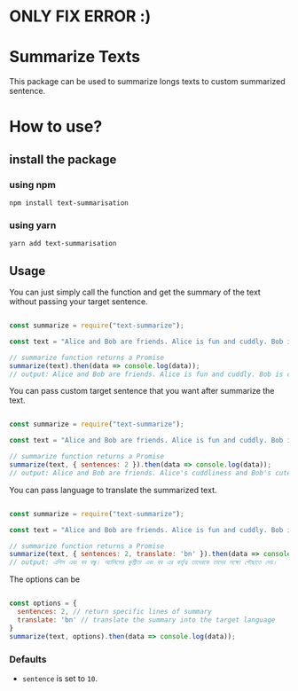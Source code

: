 # ONLY FIX ERROR :)

# Summarize Texts
This package can be used to summarize longs texts to custom summarized sentence.

# How to use?

## install the package
### using npm
```
npm install text-summarisation
```
### using yarn

```
yarn add text-summarisation
```

## Usage

You can just simply call the function and get the summary of the text without passing your target sentence.

```javascript

const summarize = require("text-summarize");

const text = "Alice and Bob are friends. Alice is fun and cuddly. Bob is cute and quirky. Together they go on wonderful adventures in the land of tomorrow. Alice's cuddliness and Bob's cuteness allow them to reach their goals. But before they get to them, they have to go past their mortal enemy — Mr. Boredom. He is ugly and mean. They will surely defeat him. He is no match for their abilities.";

// summarize function returns a Promise
summarize(text).then(data => console.log(data));
// output: Alice and Bob are friends. Alice is fun and cuddly. Bob is cute and quirky. Together they go on wonderful adventures in the land of tomorrow. Alice's cuddliness and Bob's cuteness allow them to reach their goals. But before they get to them, they have to go past their mortal enemy — Mr. Boredom. He is ugly and mean. They will surely defeat him. He is no match for their abilities.

```

You can pass custom target sentence that you want after summarize the text.

```javascript

const summarize = require("text-summarize");

const text = "Alice and Bob are friends. Alice is fun and cuddly. Bob is cute and quirky. Together they go on wonderful adventures in the land of tomorrow. Alice's cuddliness and Bob's cuteness allow them to reach their goals. But before they get to them, they have to go past their mortal enemy — Mr. Boredom. He is ugly and mean. They will surely defeat him. He is no match for their abilities.";

// summarize function returns a Promise
summarize(text, { sentences: 2 }).then(data => console.log(data));
// output: Alice and Bob are friends. Alice's cuddliness and Bob's cuteness allow them to reach their goals.

```
You can pass language to translate the summarized text.

```javascript

const summarize = require("text-summarize");

const text = "Alice and Bob are friends. Alice is fun and cuddly. Bob is cute and quirky. Together they go on wonderful adventures in the land of tomorrow. Alice's cuddliness and Bob's cuteness allow them to reach their goals. But before they get to them, they have to go past their mortal enemy — Mr. Boredom. He is ugly and mean. They will surely defeat him. He is no match for their abilities.";

// summarize function returns a Promise
summarize(text, { sentences: 2, translate: 'bn' }).then(data => console.log(data));
// output: এলিস এবং বব বন্ধু। অ্যালিসের কুশ্রীতা এবং বব এর কর্তৃত্ব তাদেরকে তাদের লক্ষ্যে পৌছাতে দেয়।

```

The options can be

```javascript

const options = {
  sentences: 2, // return specific lines of summary
  translate: 'bn' // translate the summary into the target language
}
summarize(text, options).then(data => console.log(data));

```
### Defaults
- `sentence` is set to `10`.
